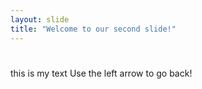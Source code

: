 ```yaml
---
layout: slide
title: "Welcome to our second slide!"
---
```

#
this is my text
Use the left arrow to go back!
